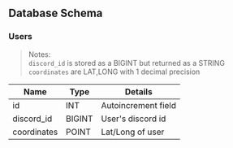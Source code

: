 ## Database Schema
### Users
> Notes:  
> `discord_id` is stored as a BIGINT but returned as a STRING  
> `coordinates` are LAT,LONG with 1 decimal precision

| Name | Type | Details |
|------|------|---------|
| id   | INT  | Autoincrement field |
| discord_id | BIGINT | User's discord id |
| coordinates | POINT | Lat/Long of user |